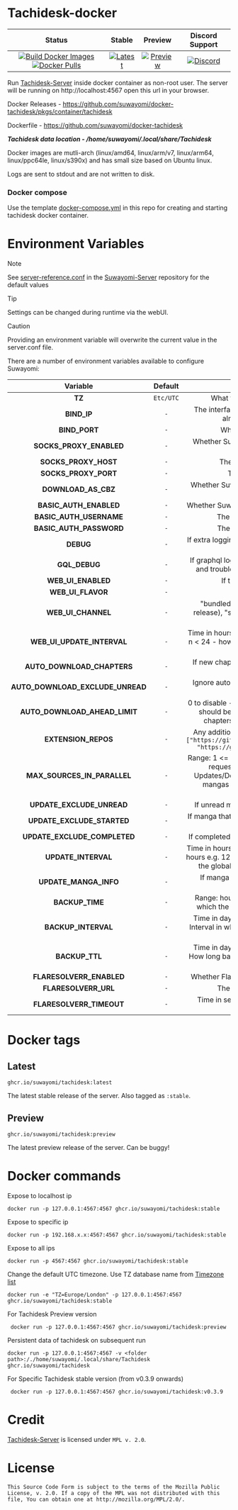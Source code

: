 # Tachidesk-docker

|                                                                                                                                                                                                                                                   Status                                                                                                                                                                                                                                                    |                                                                                                                             Stable                                                                                                                              |                                                                                                                             Preview                                                                                                                              |                                                                      Discord Support                                                                       |
|:-----------------------------------------------------------------------------------------------------------------------------------------------------------------------------------------------------------------------------------------------------------------------------------------------------------------------------------------------------------------------------------------------------------------------------------------------------------------------------------------------------------:|:---------------------------------------------------------------------------------------------------------------------------------------------------------------------------------------------------------------------------------------------------------------:|:----------------------------------------------------------------------------------------------------------------------------------------------------------------------------------------------------------------------------------------------------------------:|:----------------------------------------------------------------------------------------------------------------------------------------------------------:|
| [![Build Docker Images](https://github.com/suwayomi/docker-tachidesk/actions/workflows/build_container_images.yml/badge.svg)](https://github.com/suwayomi/docker-tachidesk/actions/workflows/build_container_images.yml) [![Docker Pulls](https://img.shields.io/badge/dynamic/json?url=https://github.com/suwayomi/docker-tachidesk/raw/main/scripts/tachidesk_version.json&label=docker_pulls&query=$.total_downloads&color=blue)](https://github.com/orgs/suwayomi/packages/container/package/tachidesk) | [![Latest](https://img.shields.io/badge/dynamic/json?url=https://github.com/suwayomi/docker-tachidesk/raw/main/scripts/tachidesk_version.json&label=version&query=$.stable&color=blue)](https://github.com/orgs/suwayomi/packages/container/package/tachidesk/) | [![Preview](https://img.shields.io/badge/dynamic/json?url=https://github.com/suwayomi/docker-tachidesk/raw/main/scripts/tachidesk_version.json&label=version&query=$.preview&color=blue)](https://github.com/orgs/suwayomi/packages/container/package/tachidesk) | [![Discord](https://img.shields.io/discord/801021177333940224.svg?label=discord&labelColor=7289da&color=2c2f33&style=flat)](https://discord.gg/DDZdqZWaHA) |

Run [Tachidesk-Server](https://github.com/Suwayomi/Tachidesk-Server) inside docker container as non-root user. The server will be running on http://localhost:4567 open this url in your browser.

Docker Releases - https://github.com/suwayomi/docker-tachidesk/pkgs/container/tachidesk

Dockerfile - https://github.com/suwayomi/docker-tachidesk

_**Tachidesk data location - /home/suwayomi/.local/share/Tachidesk**_

Docker images are mutli-arch (linux/amd64, linux/arm/v7, linux/arm64, linux/ppc64le, linux/s390x) and has small size based on Ubuntu linux.

Logs are sent to stdout and are not written to disk.

### Docker compose

Use the template [docker-compose.yml](./docker-compose.yml) in this repo for creating and starting tachidesk docker container.

# Environment Variables

> [!NOTE]
> See [server-reference.conf](https://github.com/Suwayomi/Suwayomi-Server/blob/master/server/src/main/resources/server-reference.conf) in the [Suwayomi-Server](https://github.com/Suwayomi/Suwayomi-Server) repository for the default values

> [!Tip]
> Settings can be changed during runtime via the webUI.

> [!CAUTION]
> Providing an environment variable will overwrite the current value in the server.conf file.

There are a number of environment variables available to configure Suwayomi:

|             Variable             |  Default  |                                                                                              Description                                                                                              |
|:--------------------------------:|:---------:|:-----------------------------------------------------------------------------------------------------------------------------------------------------------------------------------------------------:|
|              **TZ**              | `Etc/UTC` |                                                                              What time zone the container thinks it is.                                                                               |
|           **BIND_IP**            |    `-`    |                                                        The interface to listen on, inside the container. You almost never want to change this.                                                        |
|          **BIND_PORT**           |    `-`    |                                                                                  Which port Suwayomi will listen on                                                                                   |
|     **SOCKS_PROXY_ENABLED**      |    `-`    |                                                                         Whether Suwayomi will connect through a SOCKS5 proxy                                                                          |
|       **SOCKS_PROXY_HOST**       |    `-`    |                                                                                   The TCP host of the SOCKS5 proxy                                                                                    |
|       **SOCKS_PROXY_PORT**       |    `-`    |                                                                                     The port of the SOCKS5 proxy                                                                                      |
|       **DOWNLOAD_AS_CBZ**        |    `-`    |                                                                     Whether Suwayomi should save the manga to disk in CBZ format                                                                      |
|      **BASIC_AUTH_ENABLED**      |    `-`    |                                                                         Whether Suwayomi requires HTTP Basic Auth to get in.                                                                          |
|     **BASIC_AUTH_USERNAME**      |    `-`    |                                                                                  The username to log in to Suwayomi.                                                                                  |
|     **BASIC_AUTH_PASSWORD**      |    `-`    |                                                                                  The password to log in to Suwayomi.                                                                                  |
|            **DEBUG**             |    `-`    |                                                               If extra logging is enabled. Useful for development and troubleshooting.                                                                |
|          **GQL_DEBUG**           |    `-`    |                                                If graphql logging is enabled. Useful for development and troubleshooting. Can overload the log output.                                                |
|        **WEB_UI_ENABLED**        |    `-`    |                                                                                  If the server should serve a webUI                                                                                   |
|        **WEB_UI_FLAVOR**         |    `-`    |                                                                                          "WebUI" or "Custom"                                                                                          |
|        **WEB_UI_CHANNEL**        |    `-`    |                                        "bundled" (the version bundled with the server release), "stable" or "preview" - the webUI version that should be used                                         |
|    **WEB_UI_UPDATE_INTERVAL**    |    `-`    |                                          Time in hours - 0 to disable auto update - range: 1 <= n < 24 - how often the server should check for webUI updates                                          |
|    **AUTO_DOWNLOAD_CHAPTERS**    |    `-`    |                                                             If new chapters that have been retrieved should get automatically downloaded                                                              |
| **AUTO_DOWNLOAD_EXCLUDE_UNREAD** |    `-`    |                                                                  Ignore automatic chapter downloads of entries with unread chapters                                                                   |
|  **AUTO_DOWNLOAD_AHEAD_LIMIT**   |    `-`    |                           0 to disable - how many unread downloaded chapters should be available - if the limit is reached, new chapters won't be downloaded automatically                            |
|       **EXTENSION_REPOS**        |    `-`    |                       Any additional extension repos to use, the format is `["https://github.com/MY_ACCOUNT/MY_REPO/tree/repo", "https://github.com/MY_ACCOUNT_2/MY_REPO_2/"]`                        |
|   **MAX_SOURCES_IN_PARALLEL**    |    `-`    | Range: 1 <= n <= 20 - Sets how many sources can do requests (updates, downloads) in parallel. Updates/Downloads are grouped by source and all mangas of a source are updated/downloaded synchronously |
|    **UPDATE_EXCLUDE_UNREAD**     |    `-`    |                                                                            If unread manga should be excluded from updates                                                                            |
|    **UPDATE_EXCLUDE_STARTED**    |    `-`    |                                                                  If manga that haven't been started should be excluded from updates                                                                   |
|   **UPDATE_EXCLUDE_COMPLETED**   |    `-`    |                                                                          If completed manga should be excluded from updates                                                                           |
|       **UPDATE_INTERVAL**        |    `-`    |                 Time in hours - 0 to disable it - (doesn't have to be full hours e.g. 12.5) - range: 6 <= n < ∞ - Interval in which the global update will be automatically triggered                 |
|      **UPDATE_MANGA_INFO**       |    `-`    |                                                                        If manga info should be updated along with the chapters                                                                        |
|         **BACKUP_TIME**          |    `-`    |                                                    Range: hour: 0-23, minute: 0-59 - Time of day at which the automated backup should be triggered                                                    |
|       **BACKUP_INTERVAL**        |    `-`    |                                         Time in days - 0 to disable it - range: 1 <= n < ∞ - Interval in which the server will automatically create a backup                                          |
|          **BACKUP_TTL**          |    `-`    |                                         Time in days - 0 to disable it - range: 1 <= n < ∞ - How long backup files will be kept before they will get deleted                                          |
|     **FLARESOLVERR_ENABLED**     |    `-`    |                                                                         Whether FlareSolverr is enabled and available to use                                                                          |
|       **FLARESOLVERR_URL**       |    `-`    |                                                                                 The URL of the FlareSolverr instance                                                                                  |
|     **FLARESOLVERR_TIMEOUT**     |    `-`    |                                                              Time in seconds for FlareSolverr to timeout if the challenge is not solved                                                               |

# Docker tags

## Latest

`ghcr.io/suwayomi/tachidesk:latest`

The latest stable release of the server. Also tagged as `:stable`.

## Preview

`ghcr.io/suwayomi/tachidesk:preview`

The latest preview release of the server. Can be buggy!

# Docker commands

Expose to localhost ip

    docker run -p 127.0.0.1:4567:4567 ghcr.io/suwayomi/tachidesk:stable

Expose to specific ip

    docker run -p 192.168.x.x:4567:4567 ghcr.io/suwayomi/tachidesk:stable

Expose to all ips

    docker run -p 4567:4567 ghcr.io/suwayomi/tachidesk:stable

Change the default UTC timezone. Use TZ database name from [Timezone list](https://en.wikipedia.org/wiki/List_of_tz_database_time_zones)

    docker run -e "TZ=Europe/London" -p 127.0.0.1:4567:4567 ghcr.io/suwayomi/tachidesk:stable

For Tachidesk Preview version

     docker run -p 127.0.0.1:4567:4567 ghcr.io/suwayomi/tachidesk:preview

Persistent data of tachidesk on subsequent run

    docker run -p 127.0.0.1:4567:4567 -v <folder path>:/./home/suwayomi/.local/share/Tachidesk ghcr.io/suwayomi/tachidesk

For Specific Tachidesk stable version (from v0.3.9 onwards)

     docker run -p 127.0.0.1:4567:4567 ghcr.io/suwayomi/tachidesk:v0.3.9

# Credit

[Tachidesk-Server](https://github.com/Suwayomi/Tachidesk-Server) is licensed under `MPL v. 2.0`.

# License

    This Source Code Form is subject to the terms of the Mozilla Public
    License, v. 2.0. If a copy of the MPL was not distributed with this
    file, You can obtain one at http://mozilla.org/MPL/2.0/.
